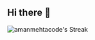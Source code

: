 ## Hi there 👋

<!--
**amanmehtacode/amanmehtacode** is a ✨ _special_ ✨ repository because its `README.md` (this file) appears on your GitHub profile.

Here are some ideas to get you started:

- 🔭 I’m currently working on ...
- 🌱 I’m currently learning ...
- 👯 I’m looking to collaborate on ...
- 🤔 I’m looking for help with ...
- 💬 Ask me about ...
- 📫 How to reach me: ...
- 😄 Pronouns: ...
- ⚡ Fun fact: ...
-->

![amanmehtacode's Streak](https://github-readme-streak-stats.herokuapp.com/?user=amanmehtacode&theme=synthwave&hide_border=false)
